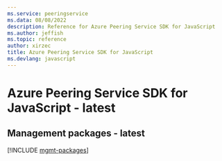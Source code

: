 ```yaml
---
ms.service: peeringservice
ms.data: 08/08/2022
description: Reference for Azure Peering Service SDK for JavaScript
ms.author: jeffish
ms.topic: reference
author: xirzec
title: Azure Peering Service SDK for JavaScript
ms.devlang: javascript
---
```

# Azure Peering Service SDK for JavaScript - latest

## Management packages - latest
[!INCLUDE [mgmt-packages](peering-service-mgmt-index.md)]